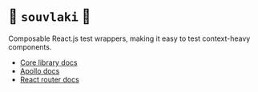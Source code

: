 # 🌯 `souvlaki` 🌯

Composable React.js test wrappers, making it easy to test context-heavy components.

- [Core library docs](packages/souvlaki)
- [Apollo docs](packages/souvlaki-apollo)
- [React router docs](packages/souvlaki-react-router)
